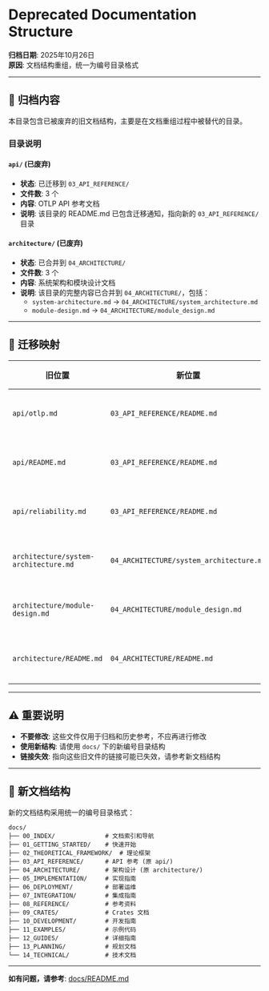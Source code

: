# Deprecated Documentation Structure

**归档日期**: 2025年10月26日  
**原因**: 文档结构重组，统一为编号目录格式

---

## 📂 归档内容

本目录包含已被废弃的旧文档结构，主要是在文档重组过程中被替代的目录。

### 目录说明

#### `api/` (已废弃)
- **状态**: 已迁移到 `03_API_REFERENCE/`
- **文件数**: 3 个
- **内容**: OTLP API 参考文档
- **说明**: 该目录的 README.md 已包含迁移通知，指向新的 `03_API_REFERENCE/` 目录

#### `architecture/` (已废弃)
- **状态**: 已合并到 `04_ARCHITECTURE/`
- **文件数**: 3 个
- **内容**: 系统架构和模块设计文档
- **说明**: 该目录的完整内容已合并到 `04_ARCHITECTURE/`，包括：
  - `system-architecture.md` → `04_ARCHITECTURE/system_architecture.md`
  - `module-design.md` → `04_ARCHITECTURE/module_design.md`

---

## 🔄 迁移映射

| 旧位置 | 新位置 | 状态 |
|--------|--------|------|
| `api/otlp.md` | `03_API_REFERENCE/README.md` | ✅ 已迁移 |
| `api/README.md` | `03_API_REFERENCE/README.md` | ✅ 已迁移 |
| `api/reliability.md` | `03_API_REFERENCE/README.md` | ✅ 已迁移 |
| `architecture/system-architecture.md` | `04_ARCHITECTURE/system_architecture.md` | ✅ 已合并 |
| `architecture/module-design.md` | `04_ARCHITECTURE/module_design.md` | ✅ 已合并 |
| `architecture/README.md` | `04_ARCHITECTURE/README.md` | ✅ 已合并 |

---

## ⚠️ 重要说明

- **不要修改**: 这些文件仅用于归档和历史参考，不应再进行修改
- **使用新结构**: 请使用 `docs/` 下的新编号目录结构
- **链接失效**: 指向这些旧文件的链接可能已失效，请参考新文档结构

---

## 📖 新文档结构

新的文档结构采用统一的编号目录格式：

```
docs/
├── 00_INDEX/              # 文档索引和导航
├── 01_GETTING_STARTED/    # 快速开始
├── 02_THEORETICAL_FRAMEWORK/  # 理论框架
├── 03_API_REFERENCE/      # API 参考 (原 api/)
├── 04_ARCHITECTURE/       # 架构设计 (原 architecture/)
├── 05_IMPLEMENTATION/     # 实现指南
├── 06_DEPLOYMENT/         # 部署运维
├── 07_INTEGRATION/        # 集成指南
├── 08_REFERENCE/          # 参考资料
├── 09_CRATES/             # Crates 文档
├── 10_DEVELOPMENT/        # 开发指南
├── 11_EXAMPLES/           # 示例代码
├── 12_GUIDES/             # 详细指南
├── 13_PLANNING/           # 规划文档
└── 14_TECHNICAL/          # 技术文档
```

---

**如有问题，请参考**: [docs/README.md](../../README.md)

